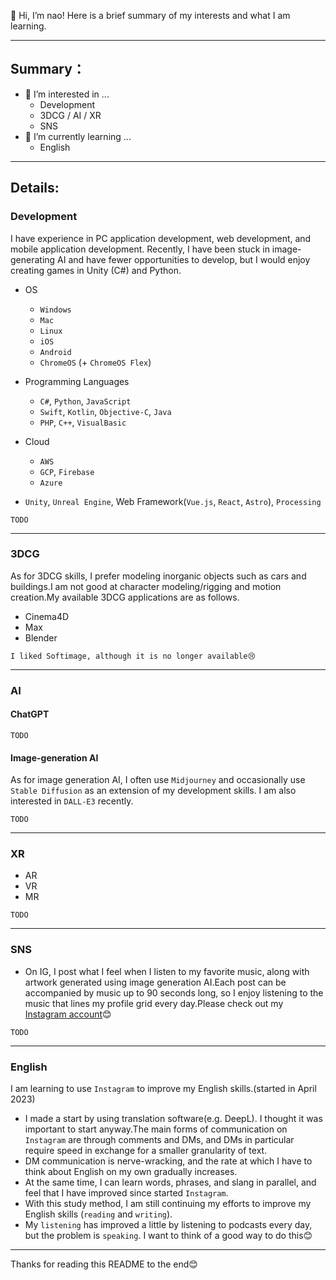 👋 Hi, I’m nao!
Here is a brief summary of my interests and what I am learning.

---

## Summary：

- 👀 I’m interested in ...
  - Development
  - 3DCG / AI / XR
  - SNS
- 🌱 I’m currently learning ...
  - English

---

## Details:
### Development

I have experience in PC application development, web development, and mobile application development. Recently, I have been stuck in image-generating AI and have fewer opportunities to develop, but I would enjoy creating games in Unity (C#) and Python.

- OS
  - `Windows`
  - `Mac`
  - `Linux`
  - `iOS`
  - `Android`
  - `ChromeOS` (+ `ChromeOS Flex`) 

- Programming Languages
  - `C#`, `Python`, `JavaScript`
  - `Swift`, `Kotlin`, `Objective-C`, `Java`
  - `PHP`, `C++`, `VisualBasic`


- Cloud
  - `AWS`
  - `GCP`, `Firebase`
  - `Azure`
- `Unity`, `Unreal Engine`, Web Framework(`Vue.js`, `React`, `Astro`), `Processing` 

`TODO`

---

### 3DCG
As for 3DCG skills,  I prefer modeling inorganic objects such as cars and buildings.I am not good at character modeling/rigging and motion creation.My available 3DCG applications are as follows.

- Cinema4D
- Max
- Blender

```I liked Softimage, although it is no longer available😢```

---
### AI

#### ChatGPT
`TODO`

#### Image-generation AI
As for image generation AI, I often use `Midjourney` and occasionally use `Stable Diffusion` as an extension of my development skills. I am also interested in `DALL-E3` recently.

`TODO`

---

### XR
- AR
- VR
- MR

`TODO`

---

### SNS
- On IG, I post what I feel when I listen to my favorite music, along with artwork generated using image generation AI.Each post can be accompanied by music up to 90 seconds long, so I enjoy listening to the music that lines my profile grid every day.Please check out my [Instagram account](https://www.instagram.com/nao_anm.msc.jpn/)😊

`TODO`

---

### English
I am learning to use `Instagram` to improve my English skills.(started in April 2023)
- I made a start by using translation software(e.g. DeepL). I thought it was important to start anyway.The main forms of communication on `Instagram` are through comments and DMs, and DMs in particular require speed in exchange for a smaller granularity of text.
- DM communication is nerve-wracking, and the rate at which I have to think about English on my own gradually increases. 
- At the same time, I can learn words, phrases, and slang in parallel, and feel that I have improved since started `Instagram`.
- With this study method, I am still continuing my efforts to improve my English skills (`reading` and `writing`).
- My `listening` has improved a little by listening to podcasts every day, but the problem is `speaking`. I want to think of a good way to do this😊

---

Thanks for reading this README to the end😊

<!---
nao-anm-msc-jpn/nao-anm-msc-jpn is a ✨ special ✨ repository because its `README.md` (this file) appears on your GitHub profile.
You can click the Preview link to take a look at your changes.
--->
